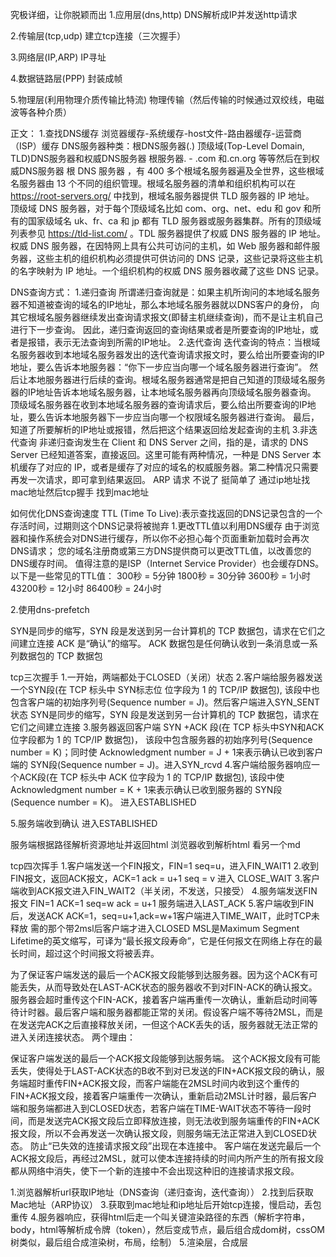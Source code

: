 究极详细，让你脱颖而出
1.应用层(dns,http) DNS解析成IP并发送http请求

2.传输层(tcp,udp) 建立tcp连接（三次握手）

3.网络层(IP,ARP) IP寻址

4.数据链路层(PPP) 封装成帧

5.物理层(利用物理介质传输比特流) 物理传输（然后传输的时候通过双绞线，电磁波等各种介质）

正文：
1.查找DNS缓存
浏览器缓存-系统缓存-host文件-路由器缓存-运营商（ISP）缓存
DNS服务器种类：根DNS服务器(.) 顶级域(Top-Level Domain, TLD)DNS服务器和权威DNS服务器
根服务器. - .com 和.cn.org 等等然后在到权威DNS服务器
根 DNS 服务器 ，有 400 多个根域名服务器遍及全世界，这些根域名服务器由 13 个不同的组织管理。根域名服务器的清单和组织机构可以在 https://root-servers.org/ 中找到，根域名服务器提供 TLD 服务器的 IP 地址。
顶级域 DNS 服务器，对于每个顶级域名比如 com、org、net、edu 和 gov 和所有的国家级域名 uk、fr、ca 和 jp 都有 TLD 服务器或服务器集群。所有的顶级域列表参见 https://tld-list.com/ 。TDL 服务器提供了权威 DNS 服务器的 IP 地址。
权威 DNS 服务器，在因特网上具有公共可访问的主机，如 Web 服务器和邮件服务器，这些主机的组织机构必须提供可供访问的 DNS 记录，这些记录将这些主机的名字映射为 IP 地址。一个组织机构的权威 DNS 服务器收藏了这些 DNS 记录。

DNS查询方式：
1.递归查询
  所谓递归查询就是：如果主机所询问的本地域名服务器不知道被查询的域名的IP地址，那么本地域名服务器就以DNS客户的身份，
  向其它根域名服务器继续发出查询请求报文(即替主机继续查询)，而不是让主机自己进行下一步查询。
  因此，递归查询返回的查询结果或者是所要查询的IP地址，或者是报错，表示无法查询到所需的IP地址。
2.迭代查询
迭代查询的特点：当根域名服务器收到本地域名服务器发出的迭代查询请求报文时，要么给出所要查询的IP地址，要么告诉本地服务器：“你下一步应当向哪一个域名服务器进行查询”。
  然后让本地服务器进行后续的查询。根域名服务器通常是把自己知道的顶级域名服务器的IP地址告诉本地域名服务器，让本地域名服务器再向顶级域名服务器查询。
  顶级域名服务器在收到本地域名服务器的查询请求后，要么给出所要查询的IP地址，要么告诉本地服务器下一步应当向哪一个权限域名服务器进行查询。
  最后，知道了所要解析的IP地址或报错，然后把这个结果返回给发起查询的主机
3.非迭代查询
  非递归查询发生在 Client 和 DNS Server 之间，指的是，请求的 DNS Server 已经知道答案，直接返回。这里可能有两种情况，一种是 DNS Server 本机缓存了对应的 IP，或者是缓存了对应的域名的权威服务器。第二种情况只需要再发一次请求，即可拿到结果返回。
ARP 请求 不说了 挺简单了 通过ip地址找mac地址然后tcp握手
  找到mac地址

如何优化DNS查询速度
TTL (Time To Live):表示查找返回的DNS记录包含的一个存活时间，过期则这个DNS记录将被抛弃
1.更改TTL值以利用DNS缓存
由于浏览器和操作系统会对DNS进行缓存，所以你不必担心每个页面重新加载时会再次DNS请求；
您的域名注册商或第三方DNS提供商可以更改TTL值，以改善您的DNS缓存时间。
值得注意的是ISP（Internet Service Provider）也会缓存DNS。以下是一些常见的TTL值：
300秒 = 5分钟
1800秒 = 30分钟
3600秒 = 1小时
43200秒 = 12小时
86400秒 = 24小时

2.使用dns-prefetch
<link rel="dns-prefetch" href="https://fonts.gstatic.com/">




<!-- https://blog.csdn.net/jun2016425/article/details/81506353 -->
SYN是同步的缩写，SYN 段是发送到另一台计算机的 TCP 数据包，请求在它们之间建立连接
ACK 是“确认”的缩写。 ACK 数据包是任何确认收到一条消息或一系列数据包的 TCP 数据包

tcp三次握手
1.一开始，两端都处于CLOSED（关闭）状态
2.客户端给服务器发送一个SYN段(在 TCP 标头中 SYN标志位 位字段为 1 的 TCP/IP 数据包), 该段中也包含客户端的初始序列号(Sequence number = J)。然后客户端进入SYN_SENT状态
SYN是同步的缩写，SYN 段是发送到另一台计算机的 TCP 数据包，请求在它们之间建立连接
3.服务器返回客户端 SYN +ACK 段(在 TCP 标头中SYN和ACK位字段都为 1 的 TCP/IP 数据包)， 该段中包含服务器的初始序列号(Sequence number = K)；同时使 Acknowledgment number = J + 1来表示确认已收到客户端的 SYN段(Sequence number = J)。进入SYN_rcvd
4.客户端给服务器响应一个ACK段(在 TCP 标头中 ACK 位字段为 1 的 TCP/IP 数据包), 该段中使 Acknowledgment number = K + 1来表示确认已收到服务器的 SYN段(Sequence number = K)。 进入ESTABLISHED

5.服务端收到确认 进入ESTABLISHED

服务端根据路径解析资源地址并返回html
浏览器收到解析html 看另一个md

tcp四次挥手
1.客户端发送一个FIN报文，FIN=1 seq=u，进入FIN_WAIT1
2.收到FIN报文，返回ACK报文，ACK=1 ack = u+1 seq = v 进入 CLOSE_WAIT
3.客户端收到ACK报文进入FIN_WAIT2（半关闭，不发送，只接受）
4.服务端发送FIN报文 FIN=1 ACK=1 seq=w ack = u+1 服务端进入LAST_ACK
5.客户端收到FIN后，发送ACK ACK=1，seq=u+1,ack=w+1客户端进入TIME_WAIT，此时TCP未释放
需的那个带2msl后客户端才进入CLOSED
MSL是Maximum Segment Lifetime的英文缩写，可译为“最长报文段寿命”，它是任何报文在网络上存在的最长时间，超过这个时间报文将被丢弃。

为了保证客户端发送的最后一个ACK报文段能够到达服务器。因为这个ACK有可能丢失，从而导致处在LAST-ACK状态的服务器收不到对FIN-ACK的确认报文。服务器会超时重传这个FIN-ACK，接着客户端再重传一次确认，重新启动时间等待计时器。最后客户端和服务器都能正常的关闭。假设客户端不等待2MSL，而是在发送完ACK之后直接释放关闭，一但这个ACK丢失的话，服务器就无法正常的进入关闭连接状态。
两个理由：

保证客户端发送的最后一个ACK报文段能够到达服务端。
这个ACK报文段有可能丢失，使得处于LAST-ACK状态的B收不到对已发送的FIN+ACK报文段的确认，服务端超时重传FIN+ACK报文段，而客户端能在2MSL时间内收到这个重传的FIN+ACK报文段，接着客户端重传一次确认，重新启动2MSL计时器，最后客户端和服务端都进入到CLOSED状态，若客户端在TIME-WAIT状态不等待一段时间，而是发送完ACK报文段后立即释放连接，则无法收到服务端重传的FIN+ACK报文段，所以不会再发送一次确认报文段，则服务端无法正常进入到CLOSED状态。
防止“已失效的连接请求报文段”出现在本连接中。
客户端在发送完最后一个ACK报文段后，再经过2MSL，就可以使本连接持续的时间内所产生的所有报文段都从网络中消失，使下一个新的连接中不会出现这种旧的连接请求报文段。




1.浏览器解析url获取IP地址（DNS查询（递归查询，迭代查询））
2.找到后获取Mac地址（ARP协议）
3.获取到mac地址和ip地址后开始tcp连接，慢启动，丢包重传
4.服务器响应，获得html后走一个叫关键渲染路径的东西（解析字符串，body，html等解析成令牌（token），然后变成节点，最后组合成dom树，cssOM树类似，最后组合成渲染树，布局，绘制）
5.渲染层，合成层

